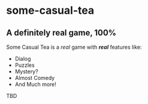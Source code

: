 # some-casual-tea
## A definitely real game, 100%

Some Casual Tea is a *real* game with ***real*** features like:


* Dialog
* Puzzles
* Mystery?
* Almost Comedy
* And Much more!

TBD
